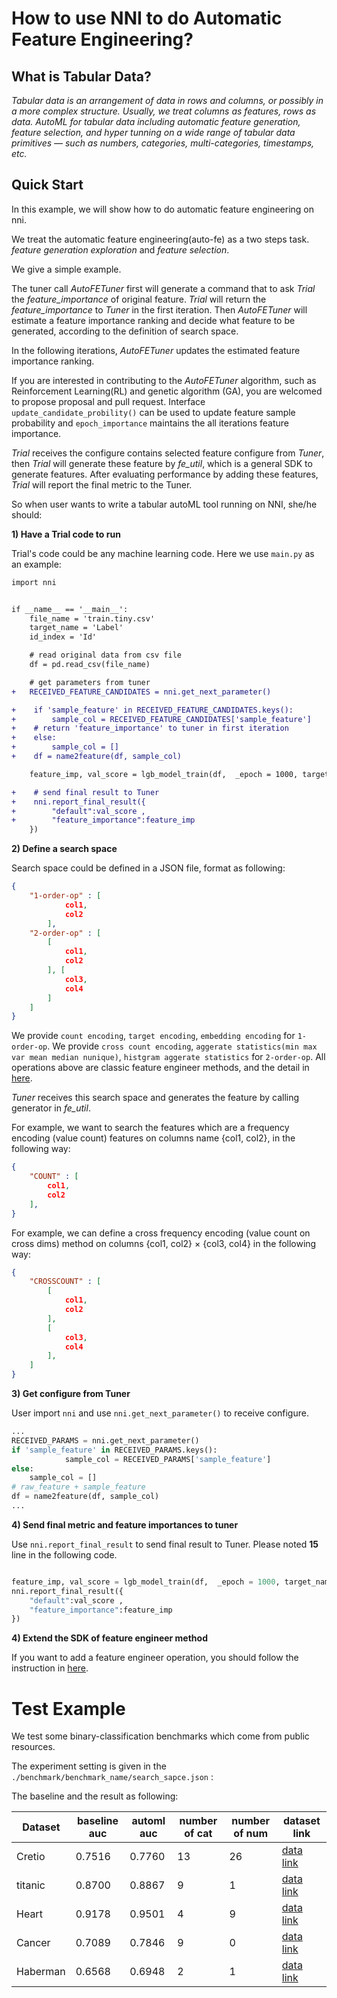 # How to use NNI to do Automatic Feature Engineering?

## What is Tabular Data?

*Tabular data is an arrangement of data in rows and columns, or possibly in a more complex structure. Usually, we treat columns as features, rows as data. AutoML for tabular data including automatic feature generation, feature selection, and hyper tunning on a wide range of tabular data primitives — such as numbers, categories, multi-categories, timestamps, etc.*

## Quick Start

In this example, we will show how to do automatic feature engineering on nni.

We treat the automatic feature engineering(auto-fe) as a two steps task. *feature generation exploration* and *feature selection*.

We give a simple example.

The tuner call *AutoFETuner* first will generate a command that to ask *Trial* the *feature_importance* of original feature. *Trial* will return the *feature_importance* to *Tuner* in the first iteration. Then *AutoFETuner* will estimate a feature importance ranking and decide what feature to be generated, according to the definition of search space.

In the following iterations, *AutoFETuner* updates the estimated feature importance ranking.

If you are interested in contributing to the *AutoFETuner* algorithm, such as Reinforcement Learning(RL) and genetic algorithm (GA), you are welcomed to propose proposal and pull request.  Interface `update_candidate_probility()` can be used to update feature sample probability and `epoch_importance` maintains the all iterations feature importance.

*Trial* receives the configure contains selected feature configure from *Tuner*, then *Trial* will generate these feature by *fe_util*, which is a general SDK to generate features. After evaluating performance by adding these features, *Trial* will report the final metric to the Tuner.


So when user wants to write a tabular autoML tool running on NNI, she/he should:

**1) Have a Trial code to run**

Trial's code could be any machine learning code. 
Here we use `main.py` as an example:

```diff
import nni


if __name__ == '__main__':
    file_name = 'train.tiny.csv'
    target_name = 'Label'
    id_index = 'Id'

    # read original data from csv file
    df = pd.read_csv(file_name)

    # get parameters from tuner
+   RECEIVED_FEATURE_CANDIDATES = nni.get_next_parameter()

+    if 'sample_feature' in RECEIVED_FEATURE_CANDIDATES.keys():
+        sample_col = RECEIVED_FEATURE_CANDIDATES['sample_feature']
+    # return 'feature_importance' to tuner in first iteration
+    else:
+        sample_col = []
+    df = name2feature(df, sample_col)

    feature_imp, val_score = lgb_model_train(df,  _epoch = 1000, target_name = target_name, id_index = id_index)

+    # send final result to Tuner
+    nni.report_final_result({
+        "default":val_score , 
+        "feature_importance":feature_imp
    })
```

**2) Define a search space**

Search space could be defined in a JSON file, format as following: 

```json
{
    "1-order-op" : [
            col1,
            col2
        ],
    "2-order-op" : [
        [
            col1,
            col2
        ], [
            col3, 
            col4
        ]
    ]
}
```
We provide `count encoding`, `target encoding`, `embedding encoding` for `1-order-op`.
We provide `cross count encoding`, `aggerate statistics(min max var mean median nunique)`, `histgram aggerate statistics` for `2-order-op`.
All operations above are classic feature engineer methods, and the detail in [here](./AutoFEOp.md). 

*Tuner* receives this search space and generates the feature by calling generator in *fe_util*.

For example, we want to search the features which are a frequency encoding (value count) features on columns name {col1, col2}, in the following way:

```json
{
    "COUNT" : [
        col1,
        col2
    ],
}
```

For example, we can define a cross frequency encoding (value count on cross dims) method on columns {col1, col2} × {col3, col4} in the following way:

```json
{
    "CROSSCOUNT" : [
        [
            col1,
            col2
        ],
        [
            col3,
            col4
        ],
    ]
}
```

**3) Get configure from Tuner**

User import `nni` and use `nni.get_next_parameter()` to receive configure. 

```python
...
RECEIVED_PARAMS = nni.get_next_parameter()
if 'sample_feature' in RECEIVED_PARAMS.keys():
            sample_col = RECEIVED_PARAMS['sample_feature']
else:
    sample_col = []
# raw_feature + sample_feature
df = name2feature(df, sample_col)
...
```


**4)  Send final metric and feature importances to tuner**

Use `nni.report_final_result` to send final result to Tuner. Please noted **15** line in the following code.

```python

feature_imp, val_score = lgb_model_train(df,  _epoch = 1000, target_name = target_name, id_index = id_index)
nni.report_final_result({
    "default":val_score , 
    "feature_importance":feature_imp
})
```

**4) Extend the SDK of feature engineer method**

If you want to add a feature engineer operation, you should follow the instruction in [here](./AutoFEOp.md). 

# Test Example

We test some binary-classification benchmarks which come from public resources.

The experiment setting is given in the `./benchmark/benchmark_name/search_sapce.json` :

The baseline and the result as following:


|  Dataset   | baseline auc  | automl auc| number of cat|  number of num |  dataset link| 
|  ----  | ----  | ----  | ----  |  ----  | ----  | 
| Cretio| 0.7516 | 0.7760 | 13 | 26| [data link](https://labs.criteo.com/category/dataset/) |
| titanic  | 0.8700 | 0.8867 | 9 | 1 |  [data link](https://www.kaggle.com/c/titanic/data) |
| Heart |0.9178| 0.9501| 4 | 9|  [data link](http://archive.ics.uci.edu/ml/datasets/Statlog+%28Heart%29)|
| Cancer |0.7089 | 0.7846 |9 | 0|  [data link](http://archive.ics.uci.edu/ml/datasets/Breast+Cancer)|
| Haberman |0.6568 | 0.6948 | 2 | 1|   [data link](http://archive.ics.uci.edu/ml/machine-learning-databases/haberman/)|

